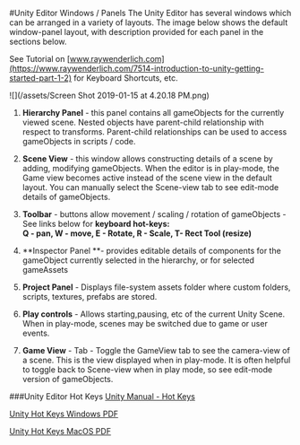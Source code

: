 #Unity Editor Windows / Panels
The Unity Editor has several windows which can be arranged in a variety of layouts.   The image below shows the default window-panel layout, with description provided for each panel in the sections below. 

See Tutorial on [www.raywenderlich.com](https://www.raywenderlich.com/7514-introduction-to-unity-getting-started-part-1-2) for Keyboard Shortcuts, etc.

![](/assets/Screen Shot 2019-01-15 at 4.20.18 PM.png)

1.  **Hierarchy Panel** - this panel contains all gameObjects for the currently viewed scene.  Nested objects have parent-child relationship with respect to transforms. Parent-child relationships can be used to access gameObjects in scripts / code. 

2.  **Scene View** - this window allows constructing details of a scene by adding, modifying gameObjects.  When the editor is in play-mode, the Game view becomes active instead of the scene view in the default layout.  You can manually select the Scene-view tab to see edit-mode details of gameObjects.

3.  **Toolbar** - buttons allow movement / scaling / rotation of gameObjects - See links below for **keyboard hot-keys:  
Q - pan, W - move, E - Rotate, R - Scale, T- Rect Tool (resize)**

4.  **Inspector Panel **- provides editable details of components for the gameObject currently selected in the hierarchy, or for selected gameAssets 

5.  **Project Panel** - Displays file-system assets folder where custom folders, scripts, textures, prefabs are stored.  

6.  **Play controls** - Allows starting,pausing, etc of the current Unity Scene.  When in play-mode, scenes may be switched due to game or user events.

7.  **Game View** - Tab - Toggle the GameView tab to see the camera-view of a scene.  This is the view displayed when in play-mode.  It is often helpful to toggle back to Scene-view when in play mode, so see edit-mode version of gameObjects.

###Unity Editor Hot Keys
[Unity Manual - Hot Keys](https://docs.unity3d.com/Manual/UnityHotkeys.html)

[Unity Hot Keys Windows PDF](https://docs.unity3d.com/uploads/Main/Unity_HotKeys_Win.pdf)

[Unity Hot Keys MacOS PDF](https://docs.unity3d.com/uploads/Main/Unity_HotKeys_Mac.pdf)

